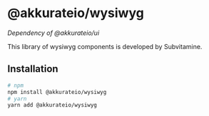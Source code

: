 # @akkurateio/wysiwyg

_Dependency of @akkurateio/ui_

This library of wysiwyg components is developed by Subvitamine.

## Installation

```bash
# npm
npm install @akkurateio/wysiwyg
# yarn
yarn add @akkurateio/wysiwyg
```
